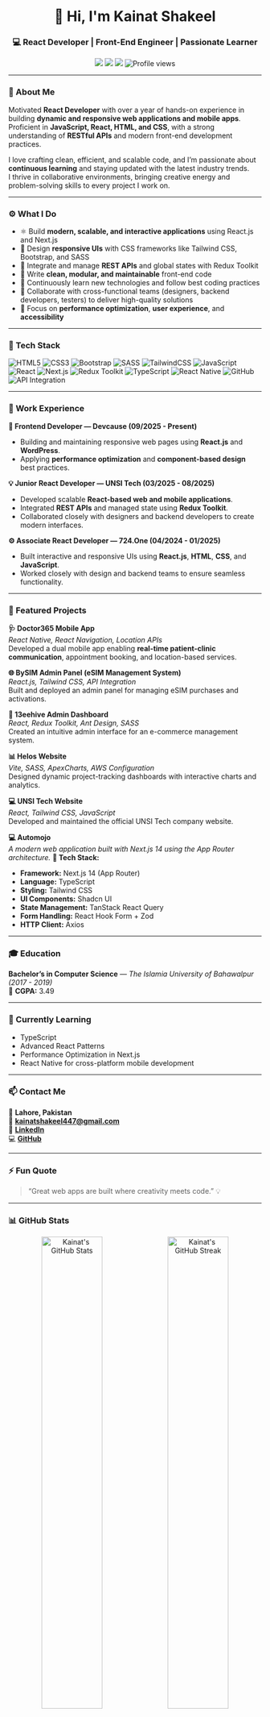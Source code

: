 <!-- PROFILE README FOR KAINAT SHAKEEL -->

<h1 align="center">👋 Hi, I'm Kainat Shakeel</h1>

<h3 align="center">💻 React Developer | Front-End Engineer | Passionate Learner</h3>

<p align="center">
  <a href="mailto:kainatshakeel447@gmail.com"><img src="https://img.shields.io/badge/Email-D14836?style=flat-square&logo=gmail&logoColor=white" /></a>
  <a href="https://www.linkedin.com/in/kainat-shakeel-48a45625a"><img src="https://img.shields.io/badge/LinkedIn-0077B5?style=flat-square&logo=linkedin&logoColor=white" /></a>
  <a href="https://github.com/Kainatshakeel"><img src="https://img.shields.io/badge/GitHub-181717?style=flat-square&logo=github&logoColor=white" /></a>
  <img src="https://komarev.com/ghpvc/?username=Kainatshakeel&label=Profile%20views&color=0e75b6&style=flat-square" alt="Profile views" />
</p>

---

### 🧕 About Me

Motivated **React Developer** with over a year of hands-on experience in building **dynamic and responsive web applications and mobile apps**.  
Proficient in **JavaScript, React, HTML, and CSS**, with a strong understanding of **RESTful APIs** and modern front-end development practices.  

I love crafting clean, efficient, and scalable code, and I’m passionate about **continuous learning** and staying updated with the latest industry trends.  
I thrive in collaborative environments, bringing creative energy and problem-solving skills to every project I work on.

---
### ⚙️ What I Do

- ⚛️ Build **modern, scalable, and interactive applications** using React.js and Next.js  
- 🎨 Design **responsive UIs** with CSS frameworks like Tailwind CSS, Bootstrap, and SASS  
- 🔄 Integrate and manage **REST APIs** and global states with Redux Toolkit  
- 🧩 Write **clean, modular, and maintainable** front-end code  
- 🧠 Continuously learn new technologies and follow best coding practices  
- 🤝 Collaborate with cross-functional teams (designers, backend developers, testers) to deliver high-quality solutions  
- 🚀 Focus on **performance optimization**, **user experience**, and **accessibility**  

---
### 🚀 Tech Stack

![HTML5](https://img.shields.io/badge/HTML5-E34F26?style=for-the-badge&logo=html5&logoColor=white)
![CSS3](https://img.shields.io/badge/CSS3-1572B6?style=for-the-badge&logo=css3&logoColor=white)
![Bootstrap](https://img.shields.io/badge/Bootstrap-7952B3?style=for-the-badge&logo=bootstrap&logoColor=white)
![SASS](https://img.shields.io/badge/SASS-CC6699?style=for-the-badge&logo=sass&logoColor=white)
![TailwindCSS](https://img.shields.io/badge/TailwindCSS-06B6D4?style=for-the-badge&logo=tailwindcss&logoColor=white)
![JavaScript](https://img.shields.io/badge/JavaScript-F7DF1E?style=for-the-badge&logo=javascript&logoColor=black)
![React](https://img.shields.io/badge/React-20232A?style=for-the-badge&logo=react&logoColor=61DAFB)
![Next.js](https://img.shields.io/badge/Next.js-000000?style=for-the-badge&logo=nextdotjs&logoColor=white)
![Redux Toolkit](https://img.shields.io/badge/Redux%20Toolkit-764ABC?style=for-the-badge&logo=redux&logoColor=white)
![TypeScript](https://img.shields.io/badge/TypeScript-3178C6?style=for-the-badge&logo=typescript&logoColor=white)
![React Native](https://img.shields.io/badge/React%20Native-61DAFB?style=for-the-badge&logo=react&logoColor=black)
![GitHub](https://img.shields.io/badge/GitHub-181717?style=for-the-badge&logo=github&logoColor=white)
![API Integration](https://img.shields.io/badge/API%20Integration-005571?style=for-the-badge&logo=postman&logoColor=white)

---

### 💼 Work Experience

**🚀 Frontend Developer — Devcause (09/2025 - Present)**  
- Building and maintaining responsive web pages using **React.js** and **WordPress**.  
- Applying **performance optimization** and **component-based design** best practices.

**💡 Junior React Developer — UNSI Tech (03/2025 - 08/2025)**  
- Developed scalable **React-based web and mobile applications**.  
- Integrated **REST APIs** and managed state using **Redux Toolkit**.  
- Collaborated closely with designers and backend developers to create modern interfaces.

**⚙️ Associate React Developer — 724.One (04/2024 - 01/2025)**  
- Built interactive and responsive UIs using **React.js**, **HTML**, **CSS**, and **JavaScript**.  
- Worked closely with design and backend teams to ensure seamless functionality.

---

### 🧩 Featured Projects

**🩺 Doctor365 Mobile App**  
*React Native, React Navigation, Location APIs*  
Developed a dual mobile app enabling **real-time patient-clinic communication**, appointment booking, and location-based services.

**🌐 BySIM Admin Panel (eSIM Management System)**  
*React.js, Tailwind CSS, API Integration*  
Built and deployed an admin panel for managing eSIM purchases and activations.

**💼 13eehive Admin Dashboard**  
*React, Redux Toolkit, Ant Design, SASS*  
Created an intuitive admin interface for an e-commerce management system.

**📊 Helos Website**  
*Vite, SASS, ApexCharts, AWS Configuration*  
Designed dynamic project-tracking dashboards with interactive charts and analytics.

**💻 UNSI Tech Website**  
*React, Tailwind CSS, JavaScript*  
Developed and maintained the official UNSI Tech company website.

**💻 Automojo**  
*A modern web application built with Next.js 14 using the App Router architecture.* 
**🧰 Tech Stack:**  
- **Framework:** Next.js 14 (App Router)  
- **Language:** TypeScript  
- **Styling:** Tailwind CSS  
- **UI Components:** Shadcn UI  
- **State Management:** TanStack React Query  
- **Form Handling:** React Hook Form + Zod  
- **HTTP Client:** Axios  
---

### 🎓 Education

**Bachelor’s in Computer Science** — *The Islamia University of Bahawalpur (2017 - 2019)*  
📘 **CGPA:** 3.49  

---

### 🌱 Currently Learning
- TypeScript  
- Advanced React Patterns  
- Performance Optimization in Next.js  
- React Native for cross-platform mobile development  

---

### 📫 Contact Me

📍 **Lahore, Pakistan**  
📧 **[kainatshakeel447@gmail.com](mailto:kainatshakeel447@gmail.com)**  
🔗 **[LinkedIn](https://www.linkedin.com/in/kainat-shakeel-48a45625a)**  
💻 **[GitHub](https://github.com/Kainatshakeel)**  

---

### ⚡ Fun Quote
> “Great web apps are built where creativity meets code.” 💡  

---

### 📊 GitHub Stats

<p align="center">
  <img src="https://github-readme-stats.vercel.app/api?username=Kainatshakeel&show_icons=true&theme=radical" alt="Kainat's GitHub Stats" width="49%"/>
  <img src="https://github-readme-streak-stats.herokuapp.com/?user=Kainatshakeel&theme=radical" alt="Kainat's GitHub Streak" width="49%"/>
</p>

<p align="center">
  <img src="https://github-readme-stats.vercel.app/api/top-langs/?username=Kainatshakeel&layout=compact&theme=radical" alt="Top Languages" width="50%"/>
</p>

---

<h3 align="center">🌟 Thank you for visiting my profile! 🌟</h3>


<!--
**Kainatshakeel/Kainatshakeel** is a ✨ _special_ ✨ repository because its `README.md` (this file) appears on your GitHub profile.

Here are some ideas to get you started:

- 🔭 I’m currently working on ...
- 🌱 I’m currently learning ...
- 👯 I’m looking to collaborate on ...
- 🤔 I’m looking for help with ...
- 💬 Ask me about ...
- 📫 How to reach me: ...
- 😄 Pronouns: ...
- ⚡ Fun fact: ...
-->
